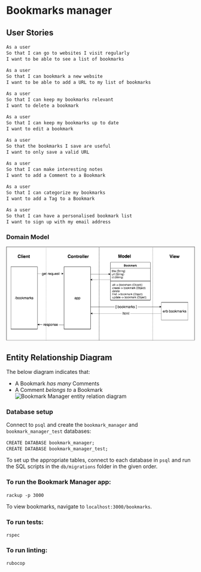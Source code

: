 # Bookmarks manager

## User Stories

```
As a user
So that I can go to websites I visit regularly
I want to be able to see a list of bookmarks
```
```
As a user
So that I can bookmark a new website
I want to be able to add a URL to my list of bookmarks
```
 ```
As a user
So that I can keep my bookmarks relevant
I want to delete a bookmark
```
```
As a user
So that I can keep my bookmarks up to date
I want to edit a bookmark
```
```
As a user
So that the bookmarks I save are useful
I want to only save a valid URL
```
```
As a user
So that I can make interesting notes
I want to add a Comment to a Bookmark
```
```
As a user
So that I can categorize my bookmarks
I want to add a Tag to a Bookmark
```
```
As a user
So that I can have a personalised bookmark list
I want to sign up with my email address
```

### Domain Model

![domain model](images/bookmark_manager_13.png)

## Entity Relationship Diagram
 The below diagram indicates that:
- A Bookmark *has many* Comments
- A Comment *belongs to* a Bookmark
 ![Bookmark Manager entity relation diagram](./public/images/bookmark_manager_relations_17_1.png)


### Database setup

<!-- * Connect to psql
* Create the database using the `psql` command `CREATE DATABASE bookmark_manager;`
* Connect to the database using the `pqsl` command `\c bookmark_manager;`
* Run the query we have saved in the file `01_create_bookmarks_table.sql` -->

Connect to `psql` and create the `bookmark_manager` and `bookmark_manager_test` databases:
 ```
CREATE DATABASE bookmark_manager;
CREATE DATABASE bookmark_manager_test;
```
To set up the appropriate tables, connect to each database in `psql` and run the SQL scripts in the `db/migrations` folder in the given order.

### To run the Bookmark Manager app:

  ```
 rackup -p 3000
 ```

 To view bookmarks, navigate to `localhost:3000/bookmarks`.

### To run tests:

 ```
 rspec
 ```

 ### To run linting:

 ```
 rubocop
 ```
